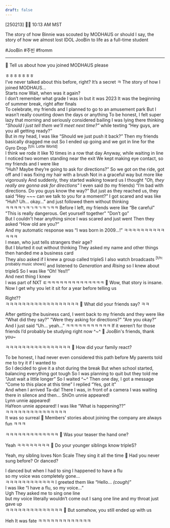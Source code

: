 ```yaml
---
draft: false
---
```

[250213] 🐣💭 10:13 AM MST

The story of how Binnie was scouted by MODHAUS or should I say, the story of how we almost lost IDOL JooBin to life as a full-time student

#JooBin #주빈 #fromm
___
🫧 Tell us about how you joined MODHAUS please

ㅎㅎㅎㅎㅎㅎㅎ  
I’ve never talked about this before, right?
It’s a secret ㅋ
The story of how I joined MODHAUS…  
Starts now
Wait, when was it again?  
I don’t remember what grade I was in but it was 2023
It was the beginning of summer break, right after finals  
To celebrate, my friends and I planned to go to an amusement park
But I wasn’t really counting down the days or anything
To be honest, I felt super lazy that morning and seriously considered bailing
I was lying there thinking *“Should I just tell them we’ll meet next time?”* 
while texting “Hey guys, are you all getting ready?”  
But in my head, I was like “Should we just push it back?”
Then my friends basically dragged me out
So I ended up going and we got in line for the Gyro Drop <sup>[t/n: Lotte World]</sup>  
I think we rode it like 10 times in a row that day
Anyway, while waiting in line 
I noticed two women standing near the exit
We kept making eye contact, so my friends and I were like  
“Huh? Maybe they’re going to ask for directions?”
So we got on the ride, got off and I was fixing my hair with a brush 
Not in a graceful way but more like vigorously 
And suddenly, they started walking toward us
I thought *"Oh, they really are gonna ask for directions"*
I even said (to my friends) 
“I’m bad with directions. Do you guys know the way?”
But just as they reached us, they said
“Hey ~~~ can we talk to you for a moment?”
I got scared and was like “Huh? Uh… okay…”
and just followed them without thinking  
ㅋㅋㅋㅋㄱㅋㄱㅋㄱㅋㄱㅋㅋ
Before I left, my friends were like 
“Be careful" "This is really dangerous. Get yourself together" "Don’t go”  
But I couldn't hear anything since I was scared and just went
Then they asked “How old are you?”  
And my automatic response was “I was born in 2009…!”
ㅋㅋㅋㅋㅋㅋㅋㅋㅋㅋㅋㅋㅋ  
I mean, who just tells strangers their age?  
But I blurted it out without thinking
They asked my name and other things  
then handed me a business card  
They also asked if I knew a group called tripleS
I also watch broadcasts <sup>[t/n: probably music shows]</sup>
and listened to _Generation_ and _Rising_ so I knew about tripleS 
So I was like “Oh! Yes!!”  
And next thing I knew  
I was part of NXT
ㅌㅋㅋㅋㅋㅋㅋㅋㅋㅋㅋㅋㅋㅋㅋ
🫧 Wow, that story is insane. Now I get why you let it sit for a year before telling us

Right??  
ㅋㅋㅋㅋㅋㅋㅋㅋㅋㅋㅋㅋㅋㅋㅋㅋㅋㅋ
🫧 What did your friends say? ㅋㅋ

After getting the business card, I went back to my friends and they were like 
“What did they say?" "Were they asking for directions?" "Are you okay?”
And I just said “Uh… yeah…”
ㅋㅋㅋㅋㅋㅋㅋㅋㅋㅋㅋ
If it weren’t for those friends
I’d probably be studying right now
^~^
🫧 JooBin's friends, thank you~

ㅋㅋㅋㅋㅋㅋㅋㅋㅋㅋㅋㅋㅋㅋㅋㅋ
🫧 How did your family react?

To be honest, I had never even considered this path before
My parents told me to try it if I wanted to  
So I decided to give it a shot during the break
But when school started, balancing everything got tough
So I was planning to quit but they told me 
“Just wait a little longer” 
So I waited ^~^
Then one day, I got a message “Come to this place at this time”
I replied “Yes, got it”  
And when I arrived
Ta-da! There I was, in front of a camera
I was waiting there in silence and then…
ShiOn unnie appeared!  
Lynn unnie appeared!  
HaYeon unnie appeared!
I was like “What is happening??”  
ㅋㅋㅋㅋㅋㅋㅋㅋㅋㅋㅋㅋㅋㅋㅋ  
It was so surreal
🫧 Members’ stories about joining the company are always fun  ㅋㅋㅋ

ㅋㅋㅋㅋㅋㅋㅋㅋㅋㅋㅋㅋㅋ
🫧 Was your teaser the hand one?

Yeah ㅋㅋㅋㅋㅋㅋㅋㅋ
🫧 Do your younger siblings know tripleS?

Yeah, my sibling loves Non Scale 
They sing it all the time
🫧 Had you never sung before? Or danced?

I danced but when I had to sing
I happened to have a flu  
so my voice was completely gone…  
ㅋㅋㅋㅋㅋㅋㅋㅋㅋㅋㅋㅋ
I greeted them like “Hello… *(cough)*”  
I was like “I have a flu, so my voice…”  
Ugh
They asked me to sing one line  
but my voice literally wouldn’t come out
I sang one line and my throat just gave up  
ㅋㅋㅋㅋㅋㅋㅋㅋㅋㅋㅋㅋㅋㅋ
🫧 But somehow, you still ended up with us

Heh
It was fate 
ㅋㅋㅋㅋㅋㅋㅋㅋㅋㅋㅋㅋㅋ

